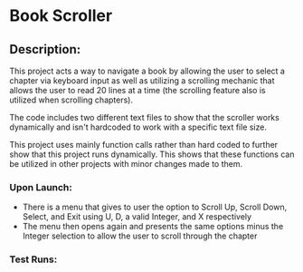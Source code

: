 # Book Scroller
## Description:

This project acts a way to navigate a book by allowing the user to select a chapter via keyboard input as well as utilizing a scrolling mechanic that allows the user to read 20 lines at a time (the scrolling feature also is utilized when scrolling chapters).

The code includes two different text files to show that the scroller works dynamically and isn't hardcoded to work with a specific text file size.

This project uses mainly function calls rather than hard coded to further show that this project runs dynamically. This shows that these functions can be utilized in other projects with minor changes made to them.

### Upon Launch:
- There is a menu that gives to user the option to Scroll Up, Scroll Down, Select, and Exit using U, D, a valid Integer, and X respectively
- The menu then opens again and presents the same options minus the Integer selection to allow the user to scroll through the chapter

### Test Runs:



